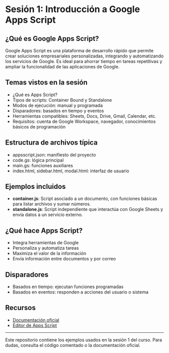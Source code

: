 # Sesión 1: Introducción a Google Apps Script

## ¿Qué es Google Apps Script?

Google Apps Script es una plataforma de desarrollo rápido que permite crear soluciones empresariales personalizadas, integrando y automatizando los servicios de Google. Es ideal para ahorrar tiempo en tareas repetitivas y ampliar la funcionalidad de las aplicaciones de Google.

## Temas vistos en la sesión

- ¿Qué es Apps Script?
- Tipos de scripts: Container Bound y Standalone
- Modos de ejecución: manual y programada
- Disparadores: basados en tiempo y eventos
- Herramientas compatibles: Sheets, Docs, Drive, Gmail, Calendar, etc.
- Requisitos: cuenta de Google Workspace, navegador, conocimientos básicos de programación

## Estructura de archivos típica

- appsscript.json: manifiesto del proyecto
- code.gs: lógica principal
- main.gs: funciones auxiliares
- index.html, sidebar.html, modal.html: interfaz de usuario

## Ejemplos incluidos

- **container.js**: Script asociado a un documento, con funciones básicas para listar archivos y sumar números.
- **standalone.js**: Script independiente que interactúa con Google Sheets y envía datos a un servicio externo.

## ¿Qué hace Apps Script?

- Integra herramientas de Google
- Personaliza y automatiza tareas
- Maximiza el valor de la información
- Envía información entre documentos y por correo

## Disparadores

- Basados en tiempo: ejecutan funciones programadas
- Basados en eventos: responden a acciones del usuario o sistema

## Recursos

- [Documentación oficial](https://developers.google.com/apps-script)
- [Editor de Apps Script](https://script.google.com)

---

Este repositorio contiene los ejemplos usados en la sesión 1 del curso. Para dudas, consulta el código comentado o la documentación oficial.
